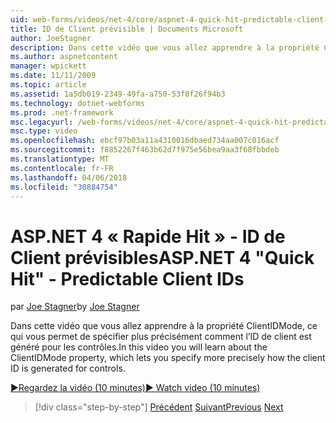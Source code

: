 ```yaml
---
uid: web-forms/videos/net-4/core/aspnet-4-quick-hit-predictable-client-ids
title: ID de Client prévisible | Documents Microsoft
author: JoeStagner
description: Dans cette vidéo que vous allez apprendre à la propriété ClientIDMode, ce qui vous permet de spécifier plus précisément comment l’ID de client est généré pour les contrôles.
ms.author: aspnetcontent
manager: wpickett
ms.date: 11/11/2009
ms.topic: article
ms.assetid: 1a5db019-2349-49fa-a750-53f8f26f94b3
ms.technology: dotnet-webforms
ms.prod: .net-framework
msc.legacyurl: /web-forms/videos/net-4/core/aspnet-4-quick-hit-predictable-client-ids
msc.type: video
ms.openlocfilehash: ebcf97b03a11a4310016dbaed734aa007c016acf
ms.sourcegitcommit: f8852267f463b62d7f975e56bea9aa3f68fbbdeb
ms.translationtype: MT
ms.contentlocale: fr-FR
ms.lasthandoff: 04/06/2018
ms.locfileid: "30884754"
---
```

<a name="aspnet-4-quick-hit---predictable-client-ids"></a><span data-ttu-id="d36a8-103">ASP.NET 4 « Rapide Hit » - ID de Client prévisibles</span><span class="sxs-lookup"><span data-stu-id="d36a8-103">ASP.NET 4 "Quick Hit" - Predictable Client IDs</span></span>
====================
<span data-ttu-id="d36a8-104">par [Joe Stagner](https://github.com/JoeStagner)</span><span class="sxs-lookup"><span data-stu-id="d36a8-104">by [Joe Stagner](https://github.com/JoeStagner)</span></span>

<span data-ttu-id="d36a8-105">Dans cette vidéo que vous allez apprendre à la propriété ClientIDMode, ce qui vous permet de spécifier plus précisément comment l’ID de client est généré pour les contrôles.</span><span class="sxs-lookup"><span data-stu-id="d36a8-105">In this video you will learn about the ClientIDMode property, which lets you specify more precisely how the client ID is generated for controls.</span></span> 

[<span data-ttu-id="d36a8-106">&#9654;Regardez la vidéo (10 minutes)</span><span class="sxs-lookup"><span data-stu-id="d36a8-106">&#9654; Watch video (10 minutes)</span></span>](https://channel9.msdn.com/Blogs/ASP-NET-Site-Videos/aspnet-4-quick-hit-predictable-client-ids)

> [!div class="step-by-step"]
> <span data-ttu-id="d36a8-107">[Précédent](aspnet-4-quick-hit-clean-webconfig-files.md)
> [Suivant](aspnet-4-quick-hit-the-htmlencoder-utility-method.md)</span><span class="sxs-lookup"><span data-stu-id="d36a8-107">[Previous](aspnet-4-quick-hit-clean-webconfig-files.md)
[Next](aspnet-4-quick-hit-the-htmlencoder-utility-method.md)</span></span>
